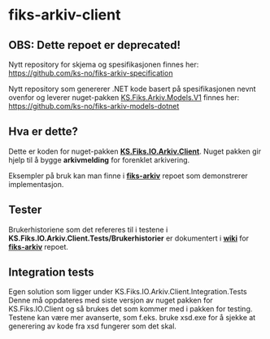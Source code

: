 # fiks-arkiv-client

## OBS: Dette repoet er deprecated!
Nytt repository for skjema og spesifikasjonen finnes her: https://github.com/ks-no/fiks-arkiv-specification

Nytt repository som genererer .NET kode basert på spesifikasjonen nevnt ovenfor og leverer nuget-pakken [KS.Fiks.Arkiv.Models.V1](https://www.nuget.org/packages/KS.Fiks.Arkiv.Models.V1) finnes her: https://github.com/ks-no/fiks-arkiv-models-dotnet

## Hva er dette?

Dette er koden for nuget-pakken [**KS.Fiks.IO.Arkiv.Client**](https://www.nuget.org/packages/KS.Fiks.IO.Arkiv.Client/).
Nuget pakken gir hjelp til å bygge **arkivmelding** for forenklet arkivering.

Eksempler på bruk kan man finne i [**fiks-arkiv**](https://github.com/ks-no/fiks-arkiv) repoet som demonstrerer implementasjon. 

## Tester
Brukerhistoriene som det refereres til i testene i **KS.Fiks.IO.Arkiv.Client.Tests/Brukerhistorier** er dokumentert i [**wiki**](https://github.com/ks-no/fiks-arkiv/wiki/Brukstilfeller) for [**fiks-arkiv**](https://github.com/ks-no/fiks-arkiv) repoet.

## Integration tests
Egen solution som ligger under KS.Fiks.IO.Arkiv.Client.Integration.Tests
Denne må oppdateres med siste versjon av nuget pakken for KS.Fiks.IO.Client og så brukes det som kommer med i pakken for testing.
Testene kan være mer avanserte, som f.eks. bruke xsd.exe for å sjekke at generering av kode fra xsd fungerer som det skal.
